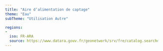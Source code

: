 ```yaml
---
title: "Aire d’alimentation de captage"
theme: "Eau"
subTheme: "Utilisation Autre"

regions:
-
  iso: FR-ARA
  source: https://www.datara.gouv.fr/geonetwork/srv/fre/catalog.search#/search?resultType=details&sortBy=relevance&from=1&to=20&fast=index&_content_type=json&any=Aire%20d%E2%80%99alimentation%20de%20captage
---
```

